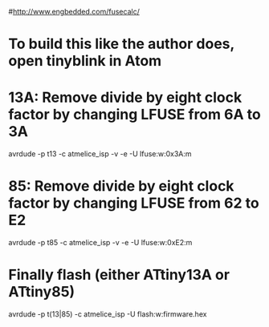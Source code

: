#http://www.engbedded.com/fusecalc/
# To build this like the author does, open tinyblink in Atom

# 13A: Remove divide by eight clock factor by changing LFUSE from 6A to 3A
avrdude -p t13 -c atmelice_isp -v -e -U lfuse:w:0x3A:m

# 85: Remove divide by eight clock factor by changing LFUSE from 62 to E2
avrdude -p t85 -c atmelice_isp -v -e -U lfuse:w:0xE2:m

# Finally flash (either ATtiny13A or ATtiny85)
avrdude -p t(13|85) -c atmelice_isp -U flash:w:firmware.hex
